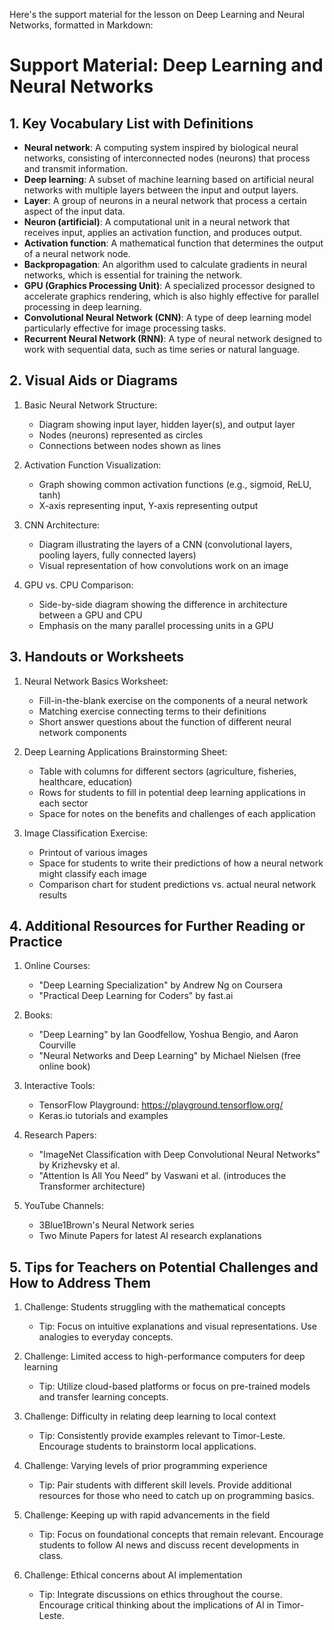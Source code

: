 Here's the support material for the lesson on Deep Learning and Neural Networks, formatted in Markdown:

# Support Material: Deep Learning and Neural Networks

## 1. Key Vocabulary List with Definitions

- **Neural network**: A computing system inspired by biological neural networks, consisting of interconnected nodes (neurons) that process and transmit information.
- **Deep learning**: A subset of machine learning based on artificial neural networks with multiple layers between the input and output layers.
- **Layer**: A group of neurons in a neural network that process a certain aspect of the input data.
- **Neuron (artificial)**: A computational unit in a neural network that receives input, applies an activation function, and produces output.
- **Activation function**: A mathematical function that determines the output of a neural network node.
- **Backpropagation**: An algorithm used to calculate gradients in neural networks, which is essential for training the network.
- **GPU (Graphics Processing Unit)**: A specialized processor designed to accelerate graphics rendering, which is also highly effective for parallel processing in deep learning.
- **Convolutional Neural Network (CNN)**: A type of deep learning model particularly effective for image processing tasks.
- **Recurrent Neural Network (RNN)**: A type of neural network designed to work with sequential data, such as time series or natural language.

## 2. Visual Aids or Diagrams

1. Basic Neural Network Structure:
   - Diagram showing input layer, hidden layer(s), and output layer
   - Nodes (neurons) represented as circles
   - Connections between nodes shown as lines

2. Activation Function Visualization:
   - Graph showing common activation functions (e.g., sigmoid, ReLU, tanh)
   - X-axis representing input, Y-axis representing output

3. CNN Architecture:
   - Diagram illustrating the layers of a CNN (convolutional layers, pooling layers, fully connected layers)
   - Visual representation of how convolutions work on an image

4. GPU vs. CPU Comparison:
   - Side-by-side diagram showing the difference in architecture between a GPU and CPU
   - Emphasis on the many parallel processing units in a GPU

## 3. Handouts or Worksheets

1. Neural Network Basics Worksheet:
   - Fill-in-the-blank exercise on the components of a neural network
   - Matching exercise connecting terms to their definitions
   - Short answer questions about the function of different neural network components

2. Deep Learning Applications Brainstorming Sheet:
   - Table with columns for different sectors (agriculture, fisheries, healthcare, education)
   - Rows for students to fill in potential deep learning applications in each sector
   - Space for notes on the benefits and challenges of each application

3. Image Classification Exercise:
   - Printout of various images
   - Space for students to write their predictions of how a neural network might classify each image
   - Comparison chart for student predictions vs. actual neural network results

## 4. Additional Resources for Further Reading or Practice

1. Online Courses:
   - "Deep Learning Specialization" by Andrew Ng on Coursera
   - "Practical Deep Learning for Coders" by fast.ai

2. Books:
   - "Deep Learning" by Ian Goodfellow, Yoshua Bengio, and Aaron Courville
   - "Neural Networks and Deep Learning" by Michael Nielsen (free online book)

3. Interactive Tools:
   - TensorFlow Playground: https://playground.tensorflow.org/
   - Keras.io tutorials and examples

4. Research Papers:
   - "ImageNet Classification with Deep Convolutional Neural Networks" by Krizhevsky et al.
   - "Attention Is All You Need" by Vaswani et al. (introduces the Transformer architecture)

5. YouTube Channels:
   - 3Blue1Brown's Neural Network series
   - Two Minute Papers for latest AI research explanations

## 5. Tips for Teachers on Potential Challenges and How to Address Them

1. Challenge: Students struggling with the mathematical concepts
   - Tip: Focus on intuitive explanations and visual representations. Use analogies to everyday concepts.

2. Challenge: Limited access to high-performance computers for deep learning
   - Tip: Utilize cloud-based platforms or focus on pre-trained models and transfer learning concepts.

3. Challenge: Difficulty in relating deep learning to local context
   - Tip: Consistently provide examples relevant to Timor-Leste. Encourage students to brainstorm local applications.

4. Challenge: Varying levels of prior programming experience
   - Tip: Pair students with different skill levels. Provide additional resources for those who need to catch up on programming basics.

5. Challenge: Keeping up with rapid advancements in the field
   - Tip: Focus on foundational concepts that remain relevant. Encourage students to follow AI news and discuss recent developments in class.

6. Challenge: Ethical concerns about AI implementation
   - Tip: Integrate discussions on ethics throughout the course. Encourage critical thinking about the implications of AI in Timor-Leste.